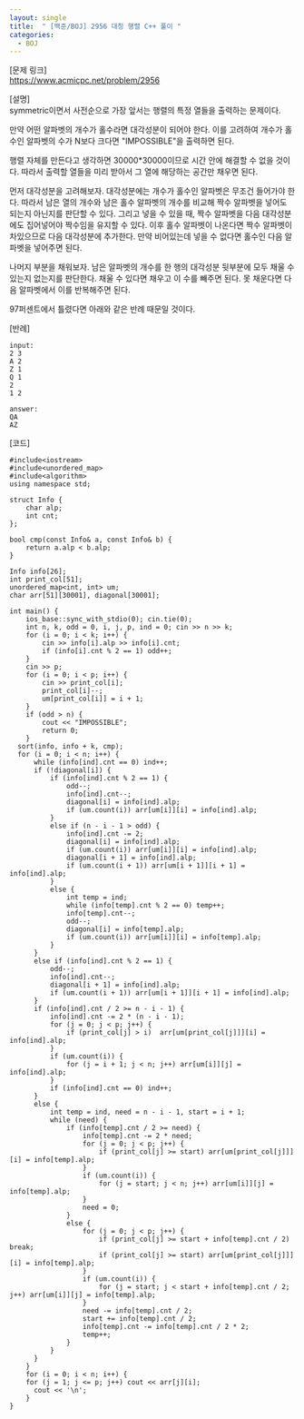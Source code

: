 ```yaml
---
layout: single
title:  " [백준/BOJ] 2956 대칭 행렬 C++ 풀이 "
categories:
  - BOJ
---
```


[문제 링크]   
<https://www.acmicpc.net/problem/2956>

[설명]   
symmetric이면서 사전순으로 가장 앞서는 행렬의 특정 열들을 출력하는 문제이다.   

만약 어떤 알파벳의 개수가 홀수라면 대각성분이 되어야 한다. 
이를 고려하여 개수가 홀수인 알파벳의 수가 N보다 크다면 "IMPOSSIBLE"을 출력하면 된다.   

행렬 자체를 만든다고 생각하면 30000*30000이므로 시간 안에 해결할 수 없을 것이다. 
따라서 출력할 열들을 미리 받아서 그 열에 해당하는 공간만 채우면 된다.   

먼저 대각성분을 고려해보자. 
대각성분에는 개수가 홀수인 알파벳은 무조건 들어가야 한다. 
따라서 남은 열의 개수와 남은 홀수 알파벳의 개수를 비교해 짝수 알파벳을 넣어도 되는지 아닌지를 판단할 수 있다.
그리고 넣을 수 있을 때, 짝수 알파벳을 다음 대각성분에도 집어넣어야 짝수임을 유지할 수 있다. 
이후 홀수 알파벳이 나온다면 짝수 알파벳이 차있으므로 다음 대각성분에 추가한다.
만약 비어있는데 넣을 수 없다면 홀수인 다음 알파벳을 넣어주면 된다.   

나머지 부분을 채워보자. 
남은 알파벳의 개수를 한 행의 대각성분 뒷부분에 모두 채울 수 있는지 없는지를 판단한다. 
채울 수 있다면 채우고 이 수를 빼주면 된다. 
못 채운다면 다음 알파벳에서 이를 반복해주면 된다.   

97퍼센트에서 틀렸다면 아래와 같은 반례 때문일 것이다. 

[반례]
```
input:
2 3
A 2
Z 1
Q 1
2
1 2

answer:
QA
AZ
```

[코드]    
```
#include<iostream>
#include<unordered_map>
#include<algorithm>
using namespace std;

struct Info {
	char alp;
	int cnt;
};

bool cmp(const Info& a, const Info& b) {
    return a.alp < b.alp;
}

Info info[26];
int print_col[51];
unordered_map<int, int> um;
char arr[51][30001], diagonal[30001];

int main() {
	ios_base::sync_with_stdio(0); cin.tie(0);
	int n, k, odd = 0, i, j, p, ind = 0; cin >> n >> k;
	for (i = 0; i < k; i++) {
		cin >> info[i].alp >> info[i].cnt;
		if (info[i].cnt % 2 == 1) odd++;
	}
	cin >> p;
	for (i = 0; i < p; i++) {
		cin >> print_col[i];
        print_col[i]--;
		um[print_col[i]] = i + 1;
	}
	if (odd > n) {
		cout << "IMPOSSIBLE";
		return 0;
	}
  sort(info, info + k, cmp);
  for (i = 0; i < n; i++) {
      while (info[ind].cnt == 0) ind++;
      if (!diagonal[i]) {
          if (info[ind].cnt % 2 == 1) {
              odd--;
              info[ind].cnt--;
              diagonal[i] = info[ind].alp;
              if (um.count(i)) arr[um[i]][i] = info[ind].alp;
          }
          else if (n - i - 1 > odd) {
              info[ind].cnt -= 2;
              diagonal[i] = info[ind].alp;
              if (um.count(i)) arr[um[i]][i] = info[ind].alp;
              diagonal[i + 1] = info[ind].alp;
              if (um.count(i + 1)) arr[um[i + 1]][i + 1] = info[ind].alp;
          }
          else {
              int temp = ind;
              while (info[temp].cnt % 2 == 0) temp++;
              info[temp].cnt--;
              odd--;
              diagonal[i] = info[temp].alp;
              if (um.count(i)) arr[um[i]][i] = info[temp].alp;
          }
      }
      else if (info[ind].cnt % 2 == 1) {
          odd--;
          info[ind].cnt--;
          diagonal[i + 1] = info[ind].alp;
          if (um.count(i + 1)) arr[um[i + 1]][i + 1] = info[ind].alp;
      }
      if (info[ind].cnt / 2 >= n - i - 1) {
          info[ind].cnt -= 2 * (n - i - 1);
          for (j = 0; j < p; j++) {
              if (print_col[j] > i)  arr[um[print_col[j]]][i] = info[ind].alp;
          }
          if (um.count(i)) {
              for (j = i + 1; j < n; j++) arr[um[i]][j] = info[ind].alp;
          }
          if (info[ind].cnt == 0) ind++;
      }
      else {
          int temp = ind, need = n - i - 1, start = i + 1;
          while (need) {
              if (info[temp].cnt / 2 >= need) {
                  info[temp].cnt -= 2 * need;
                  for (j = 0; j < p; j++) {
                      if (print_col[j] >= start) arr[um[print_col[j]]][i] = info[temp].alp;
                  }
                  if (um.count(i)) {
                      for (j = start; j < n; j++) arr[um[i]][j] = info[temp].alp;
                  }
                  need = 0;
              }
              else {
                  for (j = 0; j < p; j++) {
                      if (print_col[j] >= start + info[temp].cnt / 2) break;
                      if (print_col[j] >= start) arr[um[print_col[j]]][i] = info[temp].alp;
                  }
                  if (um.count(i)) {
                      for (j = start; j < start + info[temp].cnt / 2; j++) arr[um[i]][j] = info[temp].alp;
                  }
                  need -= info[temp].cnt / 2;
                  start += info[temp].cnt / 2;
                  info[temp].cnt -= info[temp].cnt / 2 * 2;
                  temp++;
              }
          }
      }
	}
	for (i = 0; i < n; i++) {
    for (j = 1; j <= p; j++) cout << arr[j][i];
	  cout << '\n';
	}
}
```
